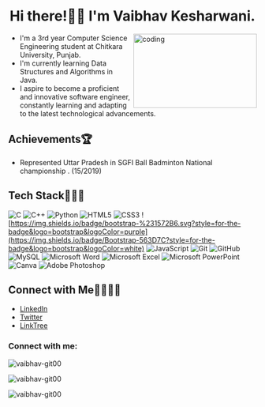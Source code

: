 <h1 align="center">Hi there!👋🏻 I'm Vaibhav Kesharwani.</h1>

<img align="right" alt="coding" width="250" height="150" src="https://media1.giphy.com/media/YbXLZ6dymH758xSEbM/giphy.gif?cid=6c09b952eq8tnes05172dvpc2ldtuezamih8bbj8g6cljhd0&ep=v1_internal_gif_by_id&rid=giphy.gif&ct=g">

<p align="left">
</p>

- I'm a 3rd year Computer Science Engineering student at Chitkara University, Punjab.
- I'm currently learning Data Structures and Algorithms in Java.
- I aspire to become a proficient and innovative software engineer, constantly learning and adapting to the latest technological advancements.


## Achievements🏆
- Represented Uttar Pradesh in SGFI Ball Badminton National championship . (15/2019)


## Tech Stack👩🏻‍💻
![C](https://img.shields.io/badge/c-%2300599C.svg?style=for-the-badge&logo=c&logoColor=white) ![C++](https://img.shields.io/badge/c++-%2300599C.svg?style=for-the-badge&logo=c%2B%2B&logoColor=white)  ![Python](https://img.shields.io/badge/python-3670A0?style=for-the-badge&logo=python&logoColor=ffdd54) ![HTML5](https://img.shields.io/badge/html5-%23E34F26.svg?style=for-the-badge&logo=html5&logoColor=white) ![CSS3](https://img.shields.io/badge/css3-%231572B6.svg?style=for-the-badge&logo=css3&logoColor=white) ![https://img.shields.io/badge/bootstrap-%231572B6.svg?style=for-the-badge&logo=bootstrap&logoColor=purple](https://img.shields.io/badge/Bootstrap-563D7C?style=for-the-badge&logo=bootstrap&logoColor=white) ![JavaScript](https://img.shields.io/badge/javascript-%23323330.svg?style=for-the-badge&logo=javascript&logoColor=%23F7DF1E) ![Git](https://img.shields.io/badge/Git-fc6d26?style=for-the-badge&logo=git&logoColor=white) ![GitHub](https://img.shields.io/badge/GitHub-%23121011.svg?style=for-the-badge&logo=github&logoColor=white) ![MySQL](https://img.shields.io/badge/mysql-%2300f.svg?style=for-the-badge&logo=mysql&logoColor=white)  ![Microsoft Word](https://img.shields.io/badge/MS%20Word-%231570AD.svg?style=for-the-badge&logo=microsoftword&logoColor=white) ![Microsoft Excel](https://img.shields.io/badge/MS%20Excel-%23217346.svg?style=for-the-badge&logo=microsoftexcel&logoColor=white) ![Microsoft PowerPoint](https://img.shields.io/badge/MS%20PowerPoint-%23B7472A.svg?style=for-the-badge&logo=microsoftpowerpoint&logoColor=white) ![Canva](https://img.shields.io/badge/Canva-%2300C4CC.svg?style=for-the-badge&logo=Canva&logoColor=white) ![Adobe Photoshop](https://img.shields.io/badge/adobephotoshop-%2331A8FF.svg?style=for-the-badge&logo=adobephotoshop&logoColor=white)

## Connect with Me🫱🏻‍🫲🏻

- [LinkedIn](https://www.linkedin.com/in/vaibhav-kesharwani-1564492ab/)
- [Twitter](https://x.com/itsvaibhavTwit)
- [LinkTree](https://linktr.ee/kesharwanivaibhav)

<h3 align="left">Connect with me:</h3>
<p align="left">
</p>

<p><img align="center" src="https://github-readme-stats.vercel.app/api/top-langs?username=vaibhav-git00&show_icons=true&locale=en&layout=compact" alt="vaibhav-git00" /></p>

<p><img align="center" src="https://github-readme-streak-stats.herokuapp.com/?user=vaibhav-git00&" alt="vaibhav-git00" /></p>
<p align="left"> <img src="https://komarev.com/ghpvc/?username=vaibhav-git00&label=Profile%20views&color=0e75b6&style=flat" alt="vaibhav-git00" /> </p>

